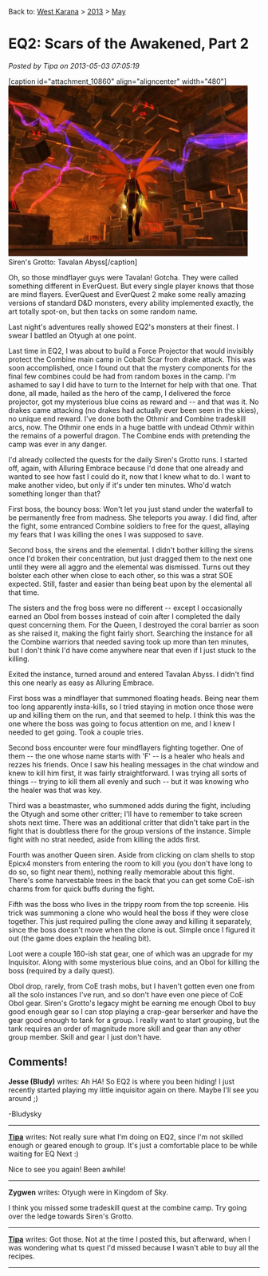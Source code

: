 Back to: [West Karana](/posts/westkarana.md) > [2013](/posts/2013/westkarana.md) > [May](./westkarana.md)
# EQ2: Scars of the Awakened, Part 2

*Posted by Tipa on 2013-05-03 07:05:19*

[caption id="attachment\_10860" align="aligncenter" width="480"][![Siren's Grotto: Tavalan Abyss](../../../uploads/2013/05/EverQuest2-2013-05-02-23-30-43-53-480x342.jpg)](../../../uploads/2013/05/EverQuest2-2013-05-02-23-30-43-53.jpg) Siren's Grotto: Tavalan Abyss[/caption]

Oh, so those mindflayer guys were Tavalan! Gotcha. They were called something different in EverQuest. But every single player knows that those are mind flayers. EverQuest and EverQuest 2 make some really amazing versions of standard D&D monsters, every ability implemented exactly, the art totally spot-on, but then tacks on some random name.

Last night's adventures really showed EQ2's monsters at their finest. I swear I battled an Otyugh at one point.

Last time in EQ2, I was about to build a Force Projector that would invisibly protect the Combine main camp in Cobalt Scar from drake attack. This was soon accomplished, once I found out that the mystery components for the final few combines could be had from random boxes in the camp. I'm ashamed to say I did have to turn to the Internet for help with that one. That done, all made, hailed as the hero of the camp, I delivered the force projector, got my mysterious blue coins as reward and -- and that was it. No drakes came attacking (no drakes had actually ever been seen in the skies), no unique end reward. I've done both the Othmir and Combine tradeskill arcs, now. The Othmir one ends in a huge battle with undead Othmir within the remains of a powerful dragon. The Combine ends with pretending the camp was ever in any danger.

I'd already collected the quests for the daily Siren's Grotto runs. I started off, again, with Alluring Embrace because I'd done that one already and wanted to see how fast I could do it, now that I knew what to do. I want to make another video, but only if it's under ten minutes. Who'd watch something longer than that?

First boss, the bouncy boss: Won't let you just stand under the waterfall to be permanently free from madness. She teleports you away. I did find, after the fight, some entranced Combine soldiers to free for the quest, allaying my fears that I was killing the ones I was supposed to save.

Second boss, the sirens and the elemental. I didn't bother killing the sirens once I'd broken their concentration, but just dragged them to the next one until they were all aggro and the elemental was dismissed. Turns out they bolster each other when close to each other, so this was a strat SOE expected. Still, faster and easier than being beat upon by the elemental all that time.

The sisters and the frog boss were no different -- except I occasionally earned an Obol from bosses instead of coin after I completed the daily quest concerning them. For the Queen, I destroyed the coral barrier as soon as she raised it, making the fight fairly short. Searching the instance for all the Combine warriors that needed saving took up more than ten minutes, but I don't think I'd have come anywhere near that even if I just stuck to the killing.

Exited the instance, turned around and entered Tavalan Abyss. I didn't find this one nearly as easy as Alluring Embrace.

First boss was a mindflayer that summoned floating heads. Being near them too long apparently insta-kills, so I tried staying in motion once those were up and killing them on the run, and that seemed to help. I think this was the one where the boss was going to focus attention on me, and I knew I needed to get going. Took a couple tries.

Second boss encounter were four mindflayers fighting together. One of them -- the one whose name starts with 'F' -- is a healer who heals and rezzes his friends. Once I saw his healing messages in the chat window and knew to kill him first, it was fairly straightforward. I was trying all sorts of things -- trying to kill them all evenly and such -- but it was knowing who the healer was that was key.

Third was a beastmaster, who summoned adds during the fight, including the Otyugh and some other critter; I'll have to remember to take screen shots next time. There was an additional critter that didn't take part in the fight that is doubtless there for the group versions of the instance. Simple fight with no strat needed, aside from killing the adds first.

Fourth was another Queen siren. Aside from clicking on clam shells to stop Epicx4 monsters from entering the room to kill you (you don't have long to do so, so fight near them), nothing really memorable about this fight. There's some harvestable trees in the back that you can get some CoE-ish charms from for quick buffs during the fight.

Fifth was the boss who lives in the trippy room from the top screenie. His trick was summoning a clone who would heal the boss if they were close together. This just required pulling the clone away and killing it separately, since the boss doesn't move when the clone is out. Simple once I figured it out (the game does explain the healing bit).

Loot were a couple 160-ish stat gear, one of which was an upgrade for my Inquisitor. Along with some mysterious blue coins, and an Obol for killing the boss (required by a daily quest).

Obol drop, rarely, from CoE trash mobs, but I haven't gotten even one from all the solo instances I've run, and so don't have even one piece of CoE Obol gear. Siren's Grotto's legacy might be earning me enough Obol to buy good enough gear so I can stop playing a crap-gear berserker and have the gear good enough to tank for a group. I really want to start grouping, but the tank requires an order of magnitude more skill and gear than any other group member. Skill and gear I just don't have.

## Comments!

**Jesse (Bludy)** writes: Ah HA! So EQ2 is where you been hiding! I just recently started playing my little inquisitor again on there. Maybe I'll see you around ;)

-Bludysky

---

**[Tipa](https://chasingdings.com)** writes: Not really sure what I'm doing on EQ2, since I'm not skilled enough or geared enough to group. It's just a comfortable place to be while waiting for EQ Next :)

Nice to see you again! Been awhile!

---

**Zygwen** writes: Otyugh were in Kingdom of Sky.

I think you missed some tradeskill quest at the combine camp. Try going over the ledge towards Siren's Grotto.

---

**[Tipa](https://chasingdings.com)** writes: Got those. Not at the time I posted this, but afterward, when I was wondering what ts quest I'd missed because I wasn't able to buy all the recipes.

---

